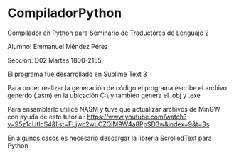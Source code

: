 # CompiladorPython
Compilador en Python para Seminario de Traductores de Lenguaje 2

Alumno: Emmanuel Méndez Pérez

Sección: D02
Martes 1800-2155

El programa fue desarrollado en Sublime Text 3

Para poder realizar la generación de código el programa escribe el archivo
generdo (.asm) en la ubicación C:\ y también genera el .obj y .exe

Para ensamblarlo utilicé NASM y tuve que actualizar archivos de MinGW
con ayuda de este tutorial:
https://www.youtube.com/watch?v=95z1cUtIcS4&list=FLjwc2wuCZQlM9W4a8PpSD3w&index=9&t=3s

En algunos casos es necesario descargar la libreria ScrolledText para Python
